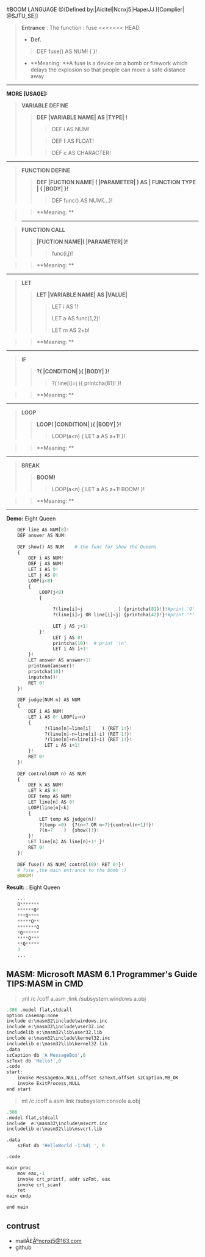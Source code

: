#BOOM LANGUAGE
@(Defined by:|Aicitel|Ncnxj5|HaperJJ )[Complier| @SJTU_SE|]
>**Entrance** : The function : fuse
<<<<<<< HEAD
>- **Def.** 
>>DEF fuse() AS NUM! { }! 
>
>- **Meaning:  **A fuse is a device on a bomb or firework which delays the explosion so that people can move a safe distance away
****
**MORE [USAGE]:**

>**VARIABLE DEFINE** 
>>**DEF |VARIABLE NAME| AS |TYPE| !**
>>
>>>DEF i AS NUM!
>>
>>>DEF f AS FLOAT!
>>
>>>DEF c  AS CHARACTER!
****

>**FUNCTION DEFINE** 
>>**DEF |FUCTION NAME|    ( |PARAMETER| ) AS | FUNCTION TYPE |  {  |BODY|  }!**
>>
>>>DEF func() AS NUM{...}!

>>**Meaning:  **
>****

>**FUNCTION CALL** 
>>**|FUCTION NAME|( |PARAMETER| )!**
>>
>>>func(i,j)!

>>**Meaning:  **
****

>**LET** 
>>**LET |VARIABLE NAME|   AS  |VALUE|**
>>
>>>LET i AS 1!
>>>
>>>LET a AS func(1,2)!
>>>
>>>LET m AS 2+b!

>>**Meaning:  **
****

>**IF** 
>>**?( |CONDITION| ){ |BODY| }!**
>>
>>>?(   line[i]=j   ){   printcha(81)!   }!

>>**Meaning:  **
****

>**LOOP** 
>>**LOOP( |CONDITION| ){ |BODY| }!**
>>
>>>LOOP(a<n)  {  LET a AS a+1!   }!

>>**Meaning:  **
****

>**BREAK** 
>>**BOOM!**
>>
>>>LOOP(a<n)  {  LET a AS a+1! BOOM!  }!

>>**Meaning:  **

****


**Demo:**  Eight Queen
``` python
	DEF line AS NUM[8]!
	DEF answer AS NUM!
	
	DEF show() AS NUM    # the func for show the Queens
	{ 
		DEF i AS NUM! 
		DEF j AS NUM! 
		LET i AS 0! 
		LET j AS 0! 
		LOOP(i<8) 
		{  
			LOOP(j<8)  
			{
			
				 ?(line[i]=j             ) {printcha(81)!}!#print 'Q'
				 ?(line[i]>j OR line[i]<j) {printcha(42)!}!#print '*'  
				  
				 LET j AS j+1! 
			}!  
				 LET j AS 0!  
				 printcha(10)!  # print '\n'
				 LET i AS i+1! 
		}! 
		LET answer AS answer+1! 
		printnum(answer)! 
		printcha(10)! 
		inputcha()! 
		RET 0!
	}!
	
	DEF judge(NUM n) AS NUM
	{ 
		DEF i AS NUM! 
		LET i AS 0! LOOP(i<n) 
		{
			  ?(line[n]=line[i]    ) {RET 1!}!  
			  ?(line[n]-n=line[i]-i) {RET 1!}!  
			  ?(line[n]+n=line[i]+i) {RET 1!}!  
			  LET i AS i+1! 
		}! 
		RET 0!
	}!
	
	DEF control(NUM n) AS NUM
	{ 
		DEF k AS NUM! 
		LET k AS 8! 
		DEF temp AS NUM! 
		LET line[n] AS 0! 
		LOOP(line[n]<k) 
		{  
			LET temp AS judge(n)!  
			?(temp =0)  {?(n>7 OR n<7){control(n+1)!}!
			?(n=7    )  {show()!}!  
		}!  
		LET line[n] AS line[n]+1! }! 
		RET 0!
	}!
	
	DEF fuse() AS NUM{ control(0)! RET 0!}!
	# fuse ,the main entrance to the bomb :)
	@BOOM!
```

**Result:** : Eight Queen
``` python
	...
	Q*******
	******Q*
	***Q****
	*****Q**
	*******Q
	*Q******
	****Q***
	**Q*****
	3
	...
```
**MASM:** Microsoft MASM 6.1 Programmer's Guide 
TIPS:MASM in CMD
------------------------------------------
>;ml /c /coff a.asm
>;link /subsystem:windows a.obj
``` python
.386 .model flat,stdcall 
option casemap:none 
include e:\masm32\include\windows.inc 
include e:\masm32\include\user32.inc 
includelib e:\masm32\lib\user32.lib 
include e:\masm32\include\kernel32.inc 
includelib e:\masm32\lib\kernel32.lib 
.data 
szCaption db 'A MessageBox',0 
szText db 'Hello!',0  
.code 
start:   
	invoke MessageBox,NULL,offset szText,offset szCaption,MB_OK   
	invoke ExitProcess,NULL 
end start
```

>ml /c /coff a.asm
>link /subsystem:console a.obj

``` python
.386 
.model flat,stdcall
include  e:\masm32\include\msvcrt.inc
includelib e:\masm32\lib\msvcrt.lib

.data 
	szFmt db 'HelloWorld -1:%d| ', 0

.code

main proc 
	mov eax,-1 
	invoke crt_printf, addr szFmt, eax 
	invoke crt_scanf    
	ret
main endp

end main
``` 

## contrust
- mailÂ£Âºncnxj5@163.com
- github

